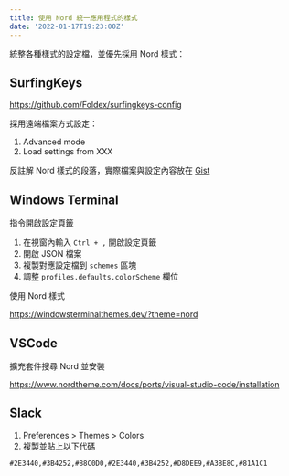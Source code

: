 ```yaml
---
title: 使用 Nord 統一應用程式的樣式
date: '2022-01-17T19:23:00Z'
---
```


統整各種樣式的設定檔，並優先採用 Nord 樣式：

## SurfingKeys

https://github.com/Foldex/surfingkeys-config

採用遠端檔案方式設定：

1. Advanced mode
2. Load settings from XXX

反註解 Nord 樣式的段落，實際檔案與設定內容放在 [Gist](https://gist.github.com/rockonyu/2d8762c4b68947885f79cf1f794cd850)

## Windows Terminal

指令開啟設定頁籤

1. 在視窗內輸入 `Ctrl + ,` 開啟設定頁籤
2. 開啟 JSON 檔案
3. 複製對應設定檔到 `schemes` 區塊
4. 調整 `profiles.defaults.colorScheme` 欄位

使用 Nord 樣式

https://windowsterminalthemes.dev/?theme=nord

## VSCode

擴充套件搜尋 Nord 並安裝

https://www.nordtheme.com/docs/ports/visual-studio-code/installation

## Slack

1. Preferences > Themes > Colors
2. 複製並貼上以下代碼

`#2E3440,#3B4252,#88C0D0,#2E3440,#3B4252,#D8DEE9,#A3BE8C,#81A1C1`

